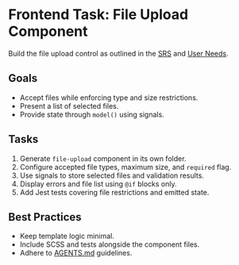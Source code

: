 # Frontend Task: File Upload Component

Build the file upload control as outlined in the [SRS](../../srs.md) and [User Needs](../../user-needs.md).

## Goals
- Accept files while enforcing type and size restrictions.
- Present a list of selected files.
- Provide state through `model()` using signals.

## Tasks
1. Generate `file-upload` component in its own folder.
2. Configure accepted file types, maximum size, and `required` flag.
3. Use signals to store selected files and validation results.
4. Display errors and file list using `@if` blocks only.
5. Add Jest tests covering file restrictions and emitted state.

## Best Practices
- Keep template logic minimal.
- Include SCSS and tests alongside the component files.
- Adhere to [AGENTS.md](../../../AGENTS.md) guidelines.
